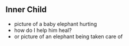 ## Inner Child

- picture of a baby elephant hurting
- how do I help him heal?
- or picture of an elephant being taken care of
